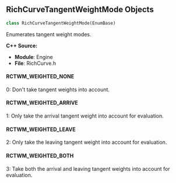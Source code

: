 ## RichCurveTangentWeightMode Objects

```python
class RichCurveTangentWeightMode(EnumBase)
```

Enumerates tangent weight modes.

**C++ Source:**

- **Module**: Engine
- **File**: RichCurve.h

<a id="unreal.RichCurveTangentWeightMode.RCTWM_WEIGHTED_NONE"></a>

#### RCTWM_WEIGHTED_NONE

0: Don't take tangent weights into account.

<a id="unreal.RichCurveTangentWeightMode.RCTWM_WEIGHTED_ARRIVE"></a>

#### RCTWM_WEIGHTED_ARRIVE

1: Only take the arrival tangent weight into account for evaluation.

<a id="unreal.RichCurveTangentWeightMode.RCTWM_WEIGHTED_LEAVE"></a>

#### RCTWM_WEIGHTED_LEAVE

2: Only take the leaving tangent weight into account for evaluation.

<a id="unreal.RichCurveTangentWeightMode.RCTWM_WEIGHTED_BOTH"></a>

#### RCTWM_WEIGHTED_BOTH

3: Take both the arrival and leaving tangent weights into account for evaluation.

<a id="unreal.MaterialProperty"></a>